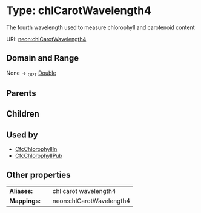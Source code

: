 
# Type: chlCarotWavelength4


The fourth wavelength used to measure chlorophyll and carotenoid content

URI: [neon:chlCarotWavelength4](https://data.neonscience.org/chlCarotWavelength4)


## Domain and Range

None ->  <sub>OPT</sub> [Double](types/Double.md)

## Parents


## Children


## Used by

 * [CfcChlorophyllIn](CfcChlorophyllIn.md)
 * [CfcChlorophyllPub](CfcChlorophyllPub.md)

## Other properties

|  |  |  |
| --- | --- | --- |
| **Aliases:** | | chl carot wavelength4 |
| **Mappings:** | | neon:chlCarotWavelength4 |

